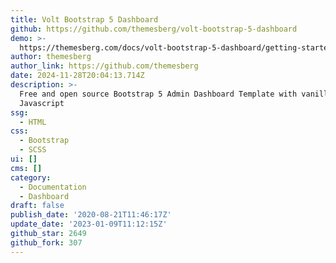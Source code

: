 ```yaml
---
title: Volt Bootstrap 5 Dashboard
github: https://github.com/themesberg/volt-bootstrap-5-dashboard
demo: >-
  https://themesberg.com/docs/volt-bootstrap-5-dashboard/getting-started/quick-start/
author: themesberg
author_link: https://github.com/themesberg
date: 2024-11-28T20:04:13.714Z
description: >-
  Free and open source Bootstrap 5 Admin Dashboard Template with vanilla
  Javascript
ssg:
  - HTML
css:
  - Bootstrap
  - SCSS
ui: []
cms: []
category:
  - Documentation
  - Dashboard
draft: false
publish_date: '2020-08-21T11:46:17Z'
update_date: '2023-01-09T11:12:15Z'
github_star: 2649
github_fork: 307
---
```

